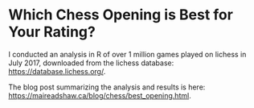 # Which Chess Opening is Best for Your Rating?

I conducted an analysis in R of over 1 million games played on lichess in July 2017, downloaded from the lichess database: https://database.lichess.org/.

The blog post summarizing the analysis and results is here: https://maireadshaw.ca/blog/chess/best_opening.html.
